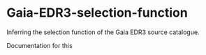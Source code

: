 # Gaia-EDR3-selection-function
Inferring the selection function of the Gaia EDR3 source catalogue.

Documentation for this 
